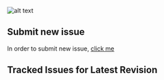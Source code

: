 ![alt text][logo]

[logo]:https://github.com/RisingTechOSS/android/blob/fourteen/risingOS_banner.png "risingOS Android"

## Submit new issue ##
In order to submit new issue, [click me](https://github.com/RisingTechOSS/issue_tracker/issues/new/choose)

## Tracked Issues for Latest Revision
